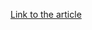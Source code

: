 [Link to the article](https://unit42.paloaltonetworks.com/russian-language-malspam-pushing-redaman-banking-malware/)
